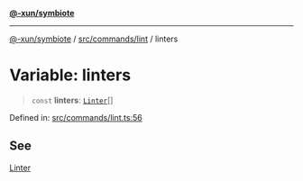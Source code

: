 [**@-xun/symbiote**](../../../../README.md)

***

[@-xun/symbiote](../../../../README.md) / [src/commands/lint](../README.md) / linters

# Variable: linters

> `const` **linters**: [`Linter`](../enumerations/Linter.md)[]

Defined in: [src/commands/lint.ts:56](https://github.com/Xunnamius/symbiote/blob/e2a70374b9e5c61d555e2445ff09c823f586ccb3/src/commands/lint.ts#L56)

## See

[Linter](../enumerations/Linter.md)
